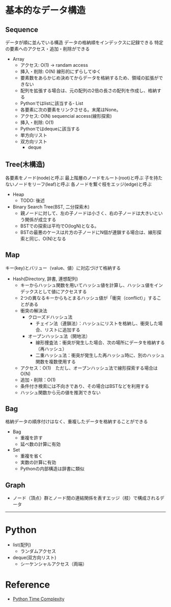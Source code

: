 # 基本的なデータ構造

## Sequence

データが順に並んでいる構造
データの格納順をインデックスに記録できる
特定の要素へのアクセス・追加・削除ができる

- Array
    - アクセス: O(1) -> randam access
    - 挿入・削除: O(N) 線形的にずらしてゆく
    - 要素数をあらかじめ決めてからデータを格納するため、領域の拡張ができない
    - 配列を拡張する場合は、元の配列の2倍の長さの配列を作成し、格納する
    - Pythonではlistに該当する- List
    - 各要素に次の要素をリンクさせる。末尾はNone。
    - アクセス: O(N) sequencial access(線形探索)
    - 挿入・削除: O(1)
    - Pythonではdequeに該当する
    - 単方向リスト
    - 双方向リスト
        - deque

## Tree(木構造)

各要素をノード(node)と呼ぶ
最上階層のノードをルート(root)と呼ぶ
子を持たないノードをリーフ(leaf)と呼ぶ
各ノードを繋ぐ枝をエッジ(edge)と呼ぶ

- Heap
    - TODO: 後述
- Binary Search Tree(BST, 二分探索木) 
    - 親ノードに対して、左の子ノードは小さく、右の子ノードは大きいという関係が成立する
    - BSTでの探索は平均でO(logN)となる。
    - BSTの最悪のケースは片方の子ノードにN個が連鎖する場合は、線形探索と同じ、O(N)となる

## Map

キー(key)とバリュー（value、値）に対応づけて格納する

- Hash(Directory, 辞書, 連想配列)
    - キーからハッシュ関数を用いてハッシュ値を計算し、ハッシュ値をインデックスとして値にアクセスする
    - 2つの異なるキーからもとまるハッシュ値が「衝突（conflict）」することがある
    - 衝突の解決法
        - クローズドハッシュ法
            - チェイン法（連鎖法）：ハッシュにリストを格納し、衝突した場合、リストに追加する
        - オープンハッシュ法（開地法）
            - 線形捜査法：衝突が発生した場合、次の場所にデータを格納する（再ハッシュ）
            - 二重ハッシュ法：衝突が発生した再ハッシュ時に、別のハッシュ関数を複数使用する
    - アクセス：O(1)　ただし、オープンハッシュ法で線形探索する場合はO(N)
    - 追加・削除：O(1)
    - 条件付き検索には不向きであり、その場合はBSTなどを利用する
    - ハッシュ関数から元の値を推測できない

## Bag

格納データの順序付けはなく、重複したデータを格納することができる

- Bag
    - 重複を許す
    - 延べ数の計算に有効
- Set
    - 重複を省く
    - 実数の計算に有効
    - Pythonの内部構造は辞書に類似

## Graph

- ノード（頂点）群とノード間の連結関係を表すエッジ（枝）で構成されるデータ

----

# Python

- list(配列)
    - ランダムアクセス
- deque(双方向リスト)
    - シーケンシャルアクセス（両端）

# Reference

- [Python Time Complexity](https://wiki.python.org/moin/TimeComplexity)
